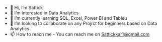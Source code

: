 - 👋 Hi, I’m Sattick
- 👀 I’m interested in Data Analytics
- 🌱 I’m currently learning SQL, Excel, Power BI and Tableu
- 💞️ I’m looking to collaborate on any Projrct for beginners based on Data Analytics
- 📫 How to reach me - You can reach me on Sattickkar1@gmail.com

<!---
datahugger/datahugger is a ✨ special ✨ repository because its `README.md` (this file) appears on your GitHub profile.
You can click the Preview link to take a look at your changes.
--->
